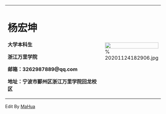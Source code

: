 <html lang="en"><head>
    <meta charset="UTF-8">
    
</head>
<body marginheight="0"><p></p><table border="0">
  <tbody><tr>
    <td width="75%">
      <h1>杨宏坤</h1>
      <p><b>大学本科生</b></p>
      <p><b>浙江万里学院</b></p>
      <p><b>邮箱：3262987889@qq.com</b></p>
      <p><b>地址：宁波市鄞州区浙江万里学院回龙校区</b></p>
    </td>
    <td width="25%">
      <img src="/zhengjianzhao.jpg" width="100%">      % 20201124182906.jpg
    </td>
  </tr>
</tbody></table>
Edit By <a href="http://mahua.jser.me">MaHua</a><p></p>
</body></html>
